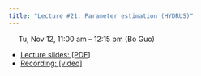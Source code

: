 ```yaml
---
title: "Lecture #21: Parameter estimation (HYDRUS)"
---
```


&nbsp;&nbsp;&nbsp;&nbsp;&nbsp;Tu, Nov 12, 11:00 am – 12:15 pm (Bo Guo)

- [Lecture slides: [PDF]]() 
- [Recording: [video]]()
